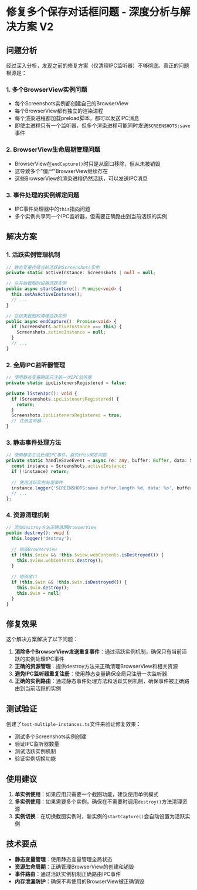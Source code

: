 # 修复多个保存对话框问题 - 深度分析与解决方案 V2

## 问题分析

经过深入分析，发现之前的修复方案（仅清理IPC监听器）不够彻底。真正的问题根源是：

### 1. 多个BrowserView实例问题
- 每个Screenshots实例都创建自己的BrowserView
- 每个BrowserView都有独立的渲染进程
- 每个渲染进程都加载preload脚本，都可以发送IPC消息
- 即使主进程只有一个监听器，但多个渲染进程可能同时发送`SCREENSHOTS:save`事件

### 2. BrowserView生命周期管理问题
- BrowserView在`endCapture()`时只是从窗口移除，但从未被销毁
- 这导致多个"僵尸"BrowserView继续存在
- 这些BrowserView的渲染进程仍然活跃，可以发送IPC消息

### 3. 事件处理的实例绑定问题
- IPC事件处理器中的`this`指向问题
- 多个实例共享同一个IPC监听器，但需要正确路由到当前活跃的实例

## 解决方案

### 1. 活跃实例管理机制
```typescript
// 静态变量存储当前活跃的Screenshots实例
private static activeInstance: Screenshots | null = null;

// 在开始截图时设置活跃实例
public async startCapture(): Promise<void> {
  this.setAsActiveInstance();
  // ...
}

// 在结束截图时清理活跃实例
public async endCapture(): Promise<void> {
  if (Screenshots.activeInstance === this) {
    Screenshots.activeInstance = null;
  }
  // ...
}
```

### 2. 全局IPC监听器管理
```typescript
// 使用静态变量确保只注册一次IPC监听器
private static ipcListenersRegistered = false;

private listenIpc(): void {
  if (Screenshots.ipcListenersRegistered) {
    return;
  }
  Screenshots.ipcListenersRegistered = true;
  // 注册监听器...
}
```

### 3. 静态事件处理方法
```typescript
// 使用静态方法处理IPC事件，避免this绑定问题
private static handleSaveEvent = async (e: any, buffer: Buffer, data: ScreenshotsData) => {
  const instance = Screenshots.activeInstance;
  if (!instance) return;
  
  // 使用活跃实例处理事件
  instance.logger('SCREENSHOTS:save buffer.length %d, data: %o', buffer.length, data);
  // ...
};
```

### 4. 资源清理机制
```typescript
// 添加destroy方法正确清理BrowserView
public destroy(): void {
  this.logger('destroy');
  
  // 销毁BrowserView
  if (this.$view && !this.$view.webContents.isDestroyed()) {
    this.$view.webContents.destroy();
  }
  
  // 销毁窗口
  if (this.$win && !this.$win.isDestroyed()) {
    this.$win.destroy();
    this.$win = null;
  }
}
```

## 修复效果

这个解决方案解决了以下问题：

1. **消除多个BrowserView发送重复事件**：通过活跃实例机制，确保只有当前活跃的实例处理IPC事件
2. **正确的资源管理**：提供destroy方法来正确清理BrowserView和相关资源
3. **避免IPC监听器重复注册**：使用静态变量确保全局只注册一次监听器
4. **正确的实例路由**：通过静态事件处理方法和活跃实例机制，确保事件被正确路由到当前活跃的实例

## 测试验证

创建了`test-multiple-instances.ts`文件来验证修复效果：
- 测试多个Screenshots实例创建
- 验证IPC监听器数量
- 测试活跃实例机制
- 验证实例切换功能

## 使用建议

1. **单实例使用**：如果应用只需要一个截图功能，建议使用单例模式
2. **多实例使用**：如果需要多个实例，确保在不需要时调用`destroy()`方法清理资源
3. **实例切换**：在切换截图实例时，新实例的`startCapture()`会自动设置为活跃实例

## 技术要点

- **静态变量管理**：使用静态变量管理全局状态
- **资源生命周期**：正确管理BrowserView的创建和销毁
- **事件路由**：通过活跃实例机制正确路由IPC事件
- **内存泄漏防护**：确保不再使用的BrowserView被正确销毁
